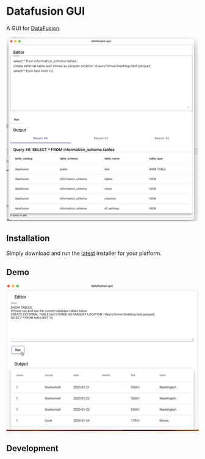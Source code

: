 # Datafusion GUI

A GUI for [DataFusion](https://github.com/apache/arrow-datafusion).

![Screenshot of datafusion-gui v0.0.2](./datafusion-gui-v0.0.2.png)

## Installation

Simply download and run the [latest](https://github.com/timvw/datafusion-gui/releases/latest) installer for your platform.

## Demo

[![Thumbnail of data-fusion-gui demo video](datafusion-gui-demo-thumbnail.png)](https://youtu.be/fbwU8Lsp5FY "Datafusion-gui demo")

## Development